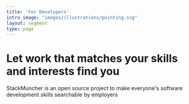 ```yaml
---
title: 'For Developers'
intro_image: "images/illustrations/pointing.svg"
layout: segment
type: page
---
```


# Let work that matches your skills and interests find you

StackMuncher is an open source project to make everyone's software development skills searchable by employers